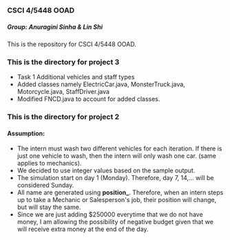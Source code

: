 ### CSCI 4/5448 OOAD
##### Group: Anuragini Sinha & Lin Shi
This is the repository for CSCI 4/5448 OOAD. <br>

### This is the directory for project 3
- Task 1 Additional vehicles and staff types
- Added classes namely ElectricCar.java, MonsterTruck.java, Motorcycle.java, StaffDriver.java
- Modified FNCD.java to account for added classes.


### This is the directory for project 2

#### Assumption:
* The intern must wash two different vehicles for each iteration. If there is just one vehicle to wash, then the intern will only wash one car. (same applies to mechanics).
* We decided to use integer values based on the sample output. 
* The simulation start on day 1 (Monday). Therefore, day 7, 14,... will be considered Sunday. 
* All name are generated using **position_<unique id>**. Therefore, when an intern steps up to take a Mechanic or Salesperson's job, their position will change, but <unique id> will stay the same. 
* Since we are just adding $250000 everytime that we do not have money, I am allowing the possibility of negative budget given that we will receive extra money at the end of the day. 

